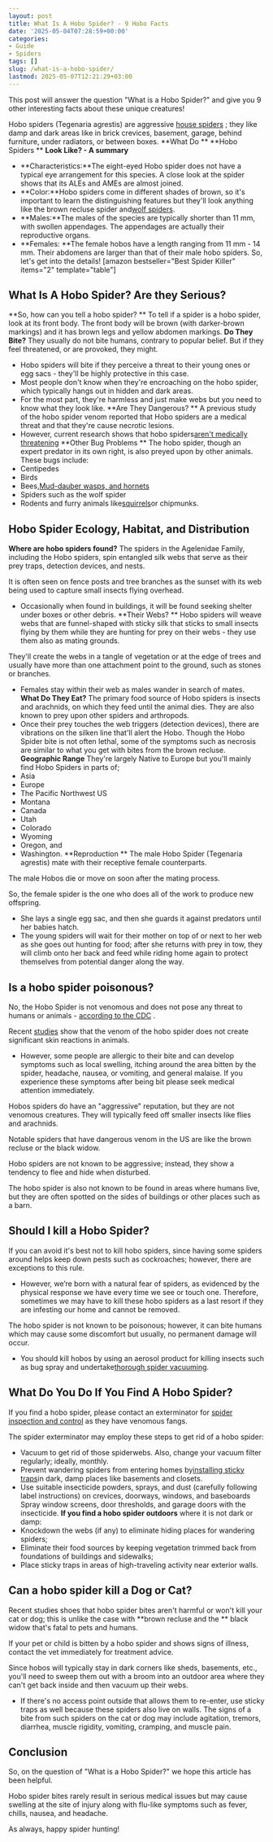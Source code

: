 ```yaml
---
layout: post
title: What Is A Hobo Spider? - 9 Hobo Facts
date: '2025-05-04T07:28:59+00:00'
categories:
- Guide
- Spiders
tags: []
slug: /what-is-a-hobo-spider/
lastmod: 2025-05-07T12:21:29+03:00
---
```


This post will answer the question "What is a Hobo Spider?" and give you 9 other interesting facts about these unique creatures!

Hobo spiders (Tegenaria agrestis) are aggressive
[house spiders](https://pestpolicy.com/house-spiders/)
; they like damp and dark areas like in brick crevices, basement, garage, behind furniture, under radiators, or between boxes.
**What Do **
**Hobo Spiders **
**Look Like? - A summary**
- **Characteristics:**The eight-eyed Hobo spider does not have a typical eye arrangement for this species. A close look at the spider shows that its ALEs and AMEs are almost joined.
- **Color:**Hobo spiders come in different shades of brown, so it's important to learn the distinguishing features but they'll look anything like the brown recluse spider and[wolf spiders](https://pestpolicy.com/wolf-spiders/).
- **Males:**The males of the species are typically shorter than 11 mm, with swollen appendages. The appendages are actually their reproductive organs.
- **Females: **The female hobos have a length ranging from 11 mm - 14 mm. Their abdomens are larger than that of their male hobo spiders.
So, let's get into the details!
[amazon bestseller="Best Spider Killer" items="2" template="table"]
## What Is A Hobo Spider? Are they Serious?
**So, how can you tell a hobo spider? **
To tell if a spider is a hobo spider, look at its front body. The front body will be brown (with darker-brown markings) and it has brown legs and yellow abdomen markings.
**Do They Bite?**
They usually do not bite humans, contrary to popular belief. But if they feel threatened, or are provoked, they might.
- Hobo spiders will bite if they perceive a threat to their young ones or egg sacs - they'll be highly protective in this case.
- Most people don't know when they're encroaching on the hobo spider, which typically hangs out in hidden and dark areas.
- For the most part, they're harmless and just make webs but you need to know what they look like.
**Are They Dangerous? **
A previous study of the hobo spider venom reported that Hobo spiders are a medical threat and that they're cause necrotic lesions.
- However, current research shows that hobo spiders[aren't medically threatening](https://www.usu.edu/today/story/hobo-spider-bite-may-not-be-so-dangerous)
**Other Bug Problems **
The hobo spider, though an expert predator in its own right, is also preyed upon by other animals. These bugs include:
- Centipedes
- Birds
- Bees,[Mud-dauber wasps, and hornets](https://pestpolicy.com/bees-vs-wasps-vs-hornets/)
- Spiders such as the wolf spider
- Rodents and furry animals like[squirrels](https://pestpolicy.com/how-to-get-rid-of-squirrels-in-the-yard/)or chipmunks.
## Hobo Spider Ecology, Habitat, and Distribution
**Where are hobo spiders found?**
The spiders in the Agelenidae Family, including the Hobo spiders, spin entangled silk webs that serve as their prey traps, detection devices, and nests.

It is often seen on fence posts and tree branches as the sunset with its web being used to capture small insects flying overhead.
- Occasionally when found in buildings, it will be found seeking shelter under boxes or other debris.
**Their Webs? **
Hobo spiders will weave webs that are funnel-shaped with sticky silk that sticks to small insects flying by them while they are hunting for prey on their webs - they use them also as mating grounds.

They'll create the webs in a tangle of vegetation or at the edge of trees and usually have more than one attachment point to the ground, such as stones or branches.
- Females stay within their web as males wander in search of mates.
**What Do They Eat?**
The primary food source of Hobo spiders is insects and arachnids, on which they feed until the animal dies. They are also known to prey upon other spiders and arthropods.
- Once their prey touches the web triggers (detection devices), there are vibrations on the silken line that'll alert the Hobo.
Though the Hobo Spider bite is not often lethal, some of the symptoms such as necrosis are similar to what you get with bites from the brown recluse.
**Geographic Range**
They're largely Native to Europe but you'll mainly find Hobo Spiders in parts of;
- Asia
- Europe
- The Pacific Northwest US
- Montana
- Canada
- Utah
- Colorado
- Wyoming
- Oregon, and
- Washington.
**Reproduction **
The male Hobo Spider (Tegenaria agrestis) mate with their receptive female counterparts.

The male Hobos die or move on soon after the mating process.

So, the female spider is the one who does all of the work to produce new offspring.
- She lays a single egg sac, and then she guards it against predators until her babies hatch.
- The young spiders will wait for their mother on top of or next to her web as she goes out hunting for food; after she returns with prey in tow, they will climb onto her back and feed while riding home again to protect themselves from potential danger along the way.
## Is a hobo spider poisonous?
No, the Hobo Spider is not venomous and does not pose any threat to humans or animals -
[according to the CDC](https://pestpolicy.com/niosh/topics/spiders/)
.

Recent
[studies](http://ipm.ucanr.edu/PMG/PESTNOTES/pn7488.html)
show that the venom of the hobo spider does not create significant skin reactions in animals.
- However, some people are allergic to their bite and can develop symptoms such as local swelling, itching around the area bitten by the spider, headache, nausea, or vomiting, and general malaise.
If you experience these symptoms after being bit please seek medical attention immediately.

Hobos spiders do have an "aggressive" reputation, but they are not venomous creatures. They will typically feed off smaller insects like flies and arachnids.

Notable spiders that have dangerous venom in the US are like the brown recluse or the black widow.

Hobo spiders are not known to be aggressive; instead, they show a tendency to flee and hide when disturbed.

The hobo spider is also not known to be found in areas where humans live, but they are often spotted on the sides of buildings or other places such as a barn.
## Should I kill a Hobo Spider?
If you can avoid it's best not to kill hobo spiders, since having some spiders around helps keep down pests such as cockroaches; however, there are exceptions to this rule.
- However, we’re born with a natural fear of spiders, as evidenced by the physical response we have every time we see or touch one.
Therefore, sometimes we may have to kill these hobo spiders as a last resort if they are infesting our home and cannot be removed.

The hobo spider is not known to be poisonous; however, it can bite humans which may cause some discomfort but usually, no permanent damage will occur.
- You should kill hobos by using an aerosol product for killing insects such as bug spray and undertake[thorough spider vacuuming](https://pestpolicy.com/best-vacuum-for-spiders/).
## What Do You Do If You Find A Hobo Spider?
If you find a hobo spider, please contact an exterminator for
[spider inspection and control](https://pestpolicy.com/how-much-do-spider-exterminators-cost/)
as they have venomous fangs.

The spider exterminator may employ these steps to get rid of a hobo spider:
- Vacuum to get rid of those spiderwebs. Also, change your vacuum filter regularly; ideally, monthly.
- Prevent wandering spiders from entering homes by[installing sticky traps](https://pestpolicy.com/best-spider-traps/)in dark, damp places like basements and closets.
- Use suitable insecticide powders, sprays, and dust (carefully following label instructions) on crevices, doorways, windows, and baseboards
Spray window screens, door thresholds, and garage doors with the insecticide.
**If you find a hobo spider outdoors**
where it is not dark or damp:
- Knockdown the webs (if any) to eliminate hiding places for wandering spiders;
- Eliminate their food sources by keeping vegetation trimmed back from foundations of buildings and sidewalks;
- Place sticky traps in areas of high-traveling activity near exterior walls.
## Can a hobo spider kill a Dog or Cat?
Recent studies shoes that hobo spider bites aren't harmful or won't kill your cat or dog; this is unlike the case with
**brown recluse and the **
black widow that's fatal to pets and humans.

If your pet or child is bitten by a hobo spider and shows signs of illness, contact the vet immediately for treatment advice.

Since hobos will typically stay in dark corners like sheds, basements, etc., you'll need to sweep them out with a broom into an outdoor area where they can't get back inside and then vacuum up their webs.
- If there's no access point outside that allows them to re-enter, use sticky traps as well because these spiders also live on walls.
The signs of a bite from such spiders on the cat or dog may include agitation, tremors, diarrhea, muscle rigidity, vomiting, cramping, and muscle pain.
## Conclusion
So, on the question of "What is a Hobo Spider?" we hope this article has been helpful.

Hobo spider bites rarely result in serious medical issues but may cause swelling at the site of injury along with flu-like symptoms such as fever, chills, nausea, and headache.

As always, happy spider hunting!
